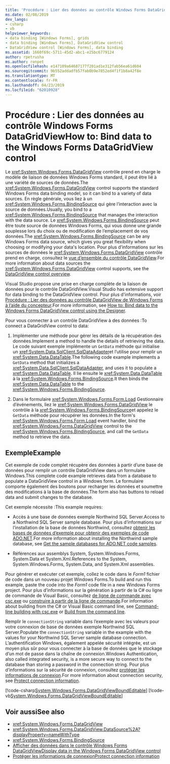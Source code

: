 ```yaml
---
title: 'Procédure : Lier des données au contrôle Windows Forms DataGridView'
ms.date: 02/08/2019
dev_langs:
- csharp
- vb
helpviewer_keywords:
- data binding [Windows Forms], grids
- data binding [Windows Forms], DataGridView control
- DataGridView control [Windows Forms], data binding
ms.assetid: 1660f69c-5711-45d2-abc1-e25bc6779124
author: rpetrusha
ms.author: ronpet
ms.openlocfilehash: e147109a64687177f201ad1e312fab56ea61d604
ms.sourcegitcommit: 9b552addadfb57fab0b9e7852ed4f1f1b8a42f8e
ms.translationtype: MT
ms.contentlocale: fr-FR
ms.lasthandoff: 04/23/2019
ms.locfileid: "62010928"
---
```

# <a name="how-to-bind-data-to-the-windows-forms-datagridview-control"></a><span data-ttu-id="4baea-102">Procédure : Lier des données au contrôle Windows Forms DataGridView</span><span class="sxs-lookup"><span data-stu-id="4baea-102">How to: Bind data to the Windows Forms DataGridView control</span></span>

<span data-ttu-id="4baea-103">Le <xref:System.Windows.Forms.DataGridView> contrôle prend en charge le modèle de liaison de données Windows Forms standard, il peut être lié à une variété de sources de données.</span><span class="sxs-lookup"><span data-stu-id="4baea-103">The <xref:System.Windows.Forms.DataGridView> control supports the standard Windows Forms data binding model, so it can bind to a variety of data sources.</span></span> <span data-ttu-id="4baea-104">En règle générale, vous liez à un <xref:System.Windows.Forms.BindingSource> qui gère l’interaction avec la source de données.</span><span class="sxs-lookup"><span data-stu-id="4baea-104">Usually, you bind to a <xref:System.Windows.Forms.BindingSource> that manages the interaction with the data source.</span></span> <span data-ttu-id="4baea-105">Le <xref:System.Windows.Forms.BindingSource> peut être toute source de données Windows Forms, qui vous donne une grande souplesse lors du choix ou de modification de l’emplacement de vos données.</span><span class="sxs-lookup"><span data-stu-id="4baea-105">The <xref:System.Windows.Forms.BindingSource> can be any Windows Forms data source, which gives you great flexibility when choosing or modifying your data's location.</span></span> <span data-ttu-id="4baea-106">Pour plus d’informations sur les sources de données le <xref:System.Windows.Forms.DataGridView> contrôle prend en charge, consultez le [vue d’ensemble du contrôle DataGridView](datagridview-control-overview-windows-forms.md).</span><span class="sxs-lookup"><span data-stu-id="4baea-106">For more information about data sources the <xref:System.Windows.Forms.DataGridView> control supports, see the [DataGridView control overview](datagridview-control-overview-windows-forms.md).</span></span>  

<span data-ttu-id="4baea-107">Visual Studio propose une prise en charge complète de la liaison de données pour le contrôle DataGridView.</span><span class="sxs-lookup"><span data-stu-id="4baea-107">Visual Studio has extensive support for data binding to the DataGridView control.</span></span> <span data-ttu-id="4baea-108">Pour plus d'informations, voir [Procédure : Lier des données au contrôle DataGridView de Windows Forms à l’aide du concepteur](bind-data-to-the-datagrid-using-the-designer.md).</span><span class="sxs-lookup"><span data-stu-id="4baea-108">For more information, see [How to: Bind data to the Windows Forms DataGridView control using the Designer](bind-data-to-the-datagrid-using-the-designer.md).</span></span>  

<span data-ttu-id="4baea-109">Pour vous connecter à un contrôle DataGridView à des données :</span><span class="sxs-lookup"><span data-stu-id="4baea-109">To connect a DataGridView control to data:</span></span>

1. <span data-ttu-id="4baea-110">Implémenter une méthode pour gérer les détails de la récupération des données.</span><span class="sxs-lookup"><span data-stu-id="4baea-110">Implement a method to handle the details of retrieving the data.</span></span> <span data-ttu-id="4baea-111">Le code suivant exemple implémente un `GetData` méthode qui initialise un <xref:System.Data.SqlClient.SqlDataAdapter>et l’utilise pour remplir un <xref:System.Data.DataTable>.</span><span class="sxs-lookup"><span data-stu-id="4baea-111">The following code example implements a `GetData` method that initializes a <xref:System.Data.SqlClient.SqlDataAdapter>, and uses it to populate a <xref:System.Data.DataTable>.</span></span> <span data-ttu-id="4baea-112">Il lie ensuite le <xref:System.Data.DataTable> à la <xref:System.Windows.Forms.BindingSource>.</span><span class="sxs-lookup"><span data-stu-id="4baea-112">It then binds the <xref:System.Data.DataTable> to the <xref:System.Windows.Forms.BindingSource>.</span></span> 

2. <span data-ttu-id="4baea-113">Dans le formulaire <xref:System.Windows.Forms.Form.Load> Gestionnaire d’événements, liez le <xref:System.Windows.Forms.DataGridView> le contrôle à la <xref:System.Windows.Forms.BindingSource>et appelez le `GetData` méthode pour récupérer les données.</span><span class="sxs-lookup"><span data-stu-id="4baea-113">In the form's <xref:System.Windows.Forms.Form.Load> event handler, bind the <xref:System.Windows.Forms.DataGridView> control to the <xref:System.Windows.Forms.BindingSource>, and call the `GetData` method to retrieve the data.</span></span>  

## <a name="example"></a><span data-ttu-id="4baea-114">Exemple</span><span class="sxs-lookup"><span data-stu-id="4baea-114">Example</span></span>

<span data-ttu-id="4baea-115">Cet exemple de code complet récupère des données à partir d’une base de données pour remplir un contrôle DataGridView dans un formulaire Windows.</span><span class="sxs-lookup"><span data-stu-id="4baea-115">This complete code example retrieves data from a database to populate a DataGridView control in a Windows form.</span></span> <span data-ttu-id="4baea-116">Le formulaire comporte également des boutons pour recharger les données et soumettre des modifications à la base de données.</span><span class="sxs-lookup"><span data-stu-id="4baea-116">The form also has buttons to reload data and submit changes to the database.</span></span>  

<span data-ttu-id="4baea-117">Cet exemple nécessite :</span><span class="sxs-lookup"><span data-stu-id="4baea-117">This example requires:</span></span> 

- <span data-ttu-id="4baea-118">Accès à une base de données exemple Northwind SQL Server.</span><span class="sxs-lookup"><span data-stu-id="4baea-118">Access to a Northwind SQL Server sample database.</span></span> <span data-ttu-id="4baea-119">Pour plus d’informations sur l’installation de la base de données Northwind, consultez [obtenir les bases de données d’exemple pour obtenir des exemples de code ADO.NET](../../data/adonet/sql/linq/downloading-sample-databases.md).</span><span class="sxs-lookup"><span data-stu-id="4baea-119">For more information about installing the Northwind sample database, see [Get the sample databases for ADO.NET code samples](../../data/adonet/sql/linq/downloading-sample-databases.md).</span></span> 

- <span data-ttu-id="4baea-120">Références aux assemblys System, System.Windows.Forms, System.Data et System.Xml.</span><span class="sxs-lookup"><span data-stu-id="4baea-120">References to the System, System.Windows.Forms, System.Data, and System.Xml assemblies.</span></span>  

<span data-ttu-id="4baea-121">Pour générer et exécuter cet exemple, collez le code dans le *Form1* fichier de code dans un nouveau projet Windows Forms.</span><span class="sxs-lookup"><span data-stu-id="4baea-121">To build and run this example, paste the code into the *Form1* code file in a new Windows Forms project.</span></span> <span data-ttu-id="4baea-122">Pour plus d’informations sur la génération à partir de la C# ou ligne de commande de Visual Basic, consultez [de ligne de commande avec csc.exe](../../../csharp/language-reference/compiler-options/command-line-building-with-csc-exe.md) ou [construire à partir de la ligne de commande](../../../visual-basic/reference/command-line-compiler/building-from-the-command-line.md).</span><span class="sxs-lookup"><span data-stu-id="4baea-122">For information about building from the C# or Visual Basic command line, see [Command-line building with csc.exe](../../../csharp/language-reference/compiler-options/command-line-building-with-csc-exe.md) or [Build from the command line](../../../visual-basic/reference/command-line-compiler/building-from-the-command-line.md).</span></span>  
  
<span data-ttu-id="4baea-123">Remplir le `connectionString` variable dans l’exemple avec les valeurs pour votre connexion de base de données exemple Northwind SQL Server.</span><span class="sxs-lookup"><span data-stu-id="4baea-123">Populate the `connectionString` variable in the example with the values for your Northwind SQL Server sample database connection.</span></span> <span data-ttu-id="4baea-124">L’authentification Windows, également appelée sécurité intégrée, est un moyen plus sûr pour vous connecter à la base de données que le stockage d’un mot de passe dans la chaîne de connexion.</span><span class="sxs-lookup"><span data-stu-id="4baea-124">Windows Authentication, also called integrated security, is a more secure way to connect to the database than storing a password in the connection string.</span></span> <span data-ttu-id="4baea-125">Pour plus d’informations sur la sécurité de connexion, consultez [protéger les informations de connexion](../../data/adonet/protecting-connection-information.md).</span><span class="sxs-lookup"><span data-stu-id="4baea-125">For more information about connection security, see [Protect connection information](../../data/adonet/protecting-connection-information.md).</span></span>  

[!code-csharp[System.Windows.Forms.DataGridViewBoundEditable](~/samples/snippets/csharp/VS_Snippets_Winforms/System.Windows.Forms.DataGridViewBoundEditable/CS/datagridviewboundeditable.cs)]
[!code-vb[System.Windows.Forms.DataGridViewBoundEditable](~/samples/snippets/visualbasic/VS_Snippets_Winforms/System.Windows.Forms.DataGridViewBoundEditable/VB/datagridviewboundeditable.vb)]  
  
## <a name="see-also"></a><span data-ttu-id="4baea-126">Voir aussi</span><span class="sxs-lookup"><span data-stu-id="4baea-126">See also</span></span>

- <xref:System.Windows.Forms.DataGridView>
- <xref:System.Windows.Forms.DataGridView.DataSource%2A?displayProperty=nameWithType>
- <xref:System.Windows.Forms.BindingSource>
- [<span data-ttu-id="4baea-127">Afficher des données dans le contrôle Windows Forms DataGridView</span><span class="sxs-lookup"><span data-stu-id="4baea-127">Display data in the Windows Forms DataGridView control</span></span>](displaying-data-in-the-windows-forms-datagridview-control.md)
- [<span data-ttu-id="4baea-128">Protéger les informations de connexion</span><span class="sxs-lookup"><span data-stu-id="4baea-128">Protect connection information</span></span>](../../data/adonet/protecting-connection-information.md)

